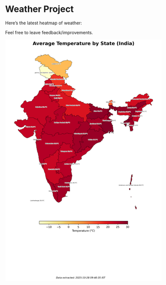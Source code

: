 # Weather Project

Here’s the latest heatmap of weather:

Feel free to leave feedback/improvements.

![India Heatmap](docs/assets/india_heatmap.png?v=00423D)
